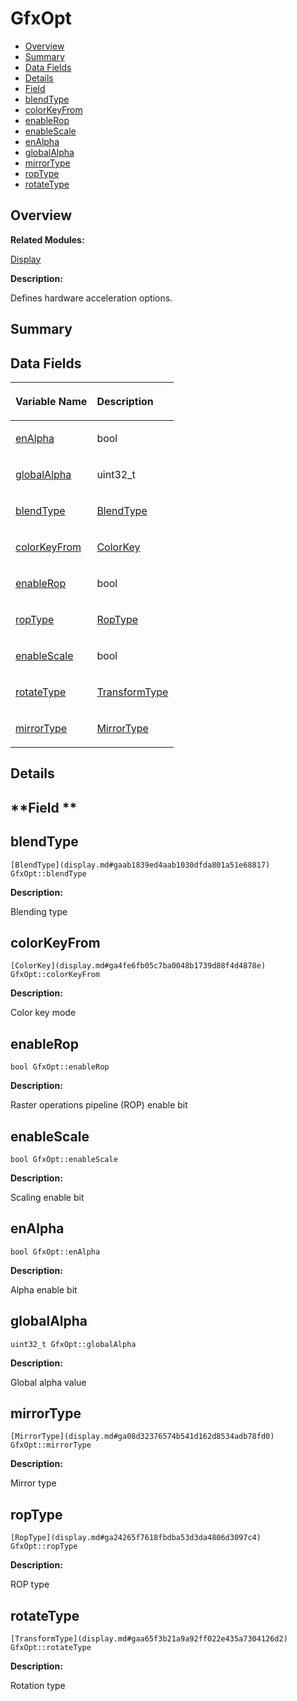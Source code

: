 # GfxOpt<a name="EN-US_TOPIC_0000001055678092"></a>

-   [Overview](#section1817863845165631)
-   [Summary](#section994812616165631)
-   [Data Fields](#pub-attribs)
-   [Details](#section1254484134165631)
-   [Field](#section1185676163165631)
-   [blendType](#ae1496544d54cd7a1f065bf8b061c6930)
-   [colorKeyFrom](#a6258754e9250402e52478d29eb2cf070)
-   [enableRop](#aa370e2a38a91f0762ddb48bdacf996c4)
-   [enableScale](#adc64f89952efe8c45ef77f3512190e2d)
-   [enAlpha](#a29ec54f7ca3a87aed83c4621979c6c0a)
-   [globalAlpha](#a812b71a7c6e8190e17307c726c31fc23)
-   [mirrorType](#a16e6d186004487eda4d78c5f8295cd64)
-   [ropType](#a171646d484843b2cc5c92cec8742766f)
-   [rotateType](#a3cf19bc3feeb0d286f526133cc0e027e)

## **Overview**<a name="section1817863845165631"></a>

**Related Modules:**

[Display](display.md)

**Description:**

Defines hardware acceleration options. 

## **Summary**<a name="section994812616165631"></a>

## Data Fields<a name="pub-attribs"></a>

<a name="table1950903241165631"></a>
<table><thead align="left"><tr id="row535165104165631"><th class="cellrowborder" valign="top" width="50%" id="mcps1.1.3.1.1"><p id="p883304784165631"><a name="p883304784165631"></a><a name="p883304784165631"></a>Variable Name</p>
</th>
<th class="cellrowborder" valign="top" width="50%" id="mcps1.1.3.1.2"><p id="p2093055221165631"><a name="p2093055221165631"></a><a name="p2093055221165631"></a>Description</p>
</th>
</tr>
</thead>
<tbody><tr id="row1274890685165631"><td class="cellrowborder" valign="top" width="50%" headers="mcps1.1.3.1.1 "><p id="p67649396165631"><a name="p67649396165631"></a><a name="p67649396165631"></a><a href="gfxopt.md#a29ec54f7ca3a87aed83c4621979c6c0a">enAlpha</a></p>
</td>
<td class="cellrowborder" valign="top" width="50%" headers="mcps1.1.3.1.2 "><p id="p1140727493165631"><a name="p1140727493165631"></a><a name="p1140727493165631"></a>bool </p>
</td>
</tr>
<tr id="row1781541885165631"><td class="cellrowborder" valign="top" width="50%" headers="mcps1.1.3.1.1 "><p id="p479266816165631"><a name="p479266816165631"></a><a name="p479266816165631"></a><a href="gfxopt.md#a812b71a7c6e8190e17307c726c31fc23">globalAlpha</a></p>
</td>
<td class="cellrowborder" valign="top" width="50%" headers="mcps1.1.3.1.2 "><p id="p1559719428165631"><a name="p1559719428165631"></a><a name="p1559719428165631"></a>uint32_t </p>
</td>
</tr>
<tr id="row310470698165631"><td class="cellrowborder" valign="top" width="50%" headers="mcps1.1.3.1.1 "><p id="p687773223165631"><a name="p687773223165631"></a><a name="p687773223165631"></a><a href="gfxopt.md#ae1496544d54cd7a1f065bf8b061c6930">blendType</a></p>
</td>
<td class="cellrowborder" valign="top" width="50%" headers="mcps1.1.3.1.2 "><p id="p987828768165631"><a name="p987828768165631"></a><a name="p987828768165631"></a><a href="display.md#gaab1839ed4aab1030dfda801a51e68817">BlendType</a> </p>
</td>
</tr>
<tr id="row802600923165631"><td class="cellrowborder" valign="top" width="50%" headers="mcps1.1.3.1.1 "><p id="p2104406438165631"><a name="p2104406438165631"></a><a name="p2104406438165631"></a><a href="gfxopt.md#a6258754e9250402e52478d29eb2cf070">colorKeyFrom</a></p>
</td>
<td class="cellrowborder" valign="top" width="50%" headers="mcps1.1.3.1.2 "><p id="p737856097165631"><a name="p737856097165631"></a><a name="p737856097165631"></a><a href="display.md#ga4fe6fb05c7ba0048b1739d88f4d4878e">ColorKey</a> </p>
</td>
</tr>
<tr id="row1920173399165631"><td class="cellrowborder" valign="top" width="50%" headers="mcps1.1.3.1.1 "><p id="p1637951690165631"><a name="p1637951690165631"></a><a name="p1637951690165631"></a><a href="gfxopt.md#aa370e2a38a91f0762ddb48bdacf996c4">enableRop</a></p>
</td>
<td class="cellrowborder" valign="top" width="50%" headers="mcps1.1.3.1.2 "><p id="p285643922165631"><a name="p285643922165631"></a><a name="p285643922165631"></a>bool </p>
</td>
</tr>
<tr id="row1142334350165631"><td class="cellrowborder" valign="top" width="50%" headers="mcps1.1.3.1.1 "><p id="p1351198246165631"><a name="p1351198246165631"></a><a name="p1351198246165631"></a><a href="gfxopt.md#a171646d484843b2cc5c92cec8742766f">ropType</a></p>
</td>
<td class="cellrowborder" valign="top" width="50%" headers="mcps1.1.3.1.2 "><p id="p1119834802165631"><a name="p1119834802165631"></a><a name="p1119834802165631"></a><a href="display.md#ga24265f7618fbdba53d3da4806d3097c4">RopType</a> </p>
</td>
</tr>
<tr id="row1496406255165631"><td class="cellrowborder" valign="top" width="50%" headers="mcps1.1.3.1.1 "><p id="p536425117165631"><a name="p536425117165631"></a><a name="p536425117165631"></a><a href="gfxopt.md#adc64f89952efe8c45ef77f3512190e2d">enableScale</a></p>
</td>
<td class="cellrowborder" valign="top" width="50%" headers="mcps1.1.3.1.2 "><p id="p1858058910165631"><a name="p1858058910165631"></a><a name="p1858058910165631"></a>bool </p>
</td>
</tr>
<tr id="row330475311165631"><td class="cellrowborder" valign="top" width="50%" headers="mcps1.1.3.1.1 "><p id="p402691577165631"><a name="p402691577165631"></a><a name="p402691577165631"></a><a href="gfxopt.md#a3cf19bc3feeb0d286f526133cc0e027e">rotateType</a></p>
</td>
<td class="cellrowborder" valign="top" width="50%" headers="mcps1.1.3.1.2 "><p id="p759800257165631"><a name="p759800257165631"></a><a name="p759800257165631"></a><a href="display.md#gaa65f3b21a9a92ff022e435a7304126d2">TransformType</a> </p>
</td>
</tr>
<tr id="row1113776817165631"><td class="cellrowborder" valign="top" width="50%" headers="mcps1.1.3.1.1 "><p id="p1035729281165631"><a name="p1035729281165631"></a><a name="p1035729281165631"></a><a href="gfxopt.md#a16e6d186004487eda4d78c5f8295cd64">mirrorType</a></p>
</td>
<td class="cellrowborder" valign="top" width="50%" headers="mcps1.1.3.1.2 "><p id="p1102106726165631"><a name="p1102106726165631"></a><a name="p1102106726165631"></a><a href="display.md#ga08d32376574b541d162d8534adb78fd0">MirrorType</a> </p>
</td>
</tr>
</tbody>
</table>

## **Details**<a name="section1254484134165631"></a>

## **Field **<a name="section1185676163165631"></a>

## blendType<a name="ae1496544d54cd7a1f065bf8b061c6930"></a>

```
[BlendType](display.md#gaab1839ed4aab1030dfda801a51e68817) GfxOpt::blendType
```

 **Description:**

Blending type 

## colorKeyFrom<a name="a6258754e9250402e52478d29eb2cf070"></a>

```
[ColorKey](display.md#ga4fe6fb05c7ba0048b1739d88f4d4878e) GfxOpt::colorKeyFrom
```

 **Description:**

Color key mode 

## enableRop<a name="aa370e2a38a91f0762ddb48bdacf996c4"></a>

```
bool GfxOpt::enableRop
```

 **Description:**

Raster operations pipeline \(ROP\) enable bit 

## enableScale<a name="adc64f89952efe8c45ef77f3512190e2d"></a>

```
bool GfxOpt::enableScale
```

 **Description:**

Scaling enable bit 

## enAlpha<a name="a29ec54f7ca3a87aed83c4621979c6c0a"></a>

```
bool GfxOpt::enAlpha
```

 **Description:**

Alpha enable bit 

## globalAlpha<a name="a812b71a7c6e8190e17307c726c31fc23"></a>

```
uint32_t GfxOpt::globalAlpha
```

 **Description:**

Global alpha value 

## mirrorType<a name="a16e6d186004487eda4d78c5f8295cd64"></a>

```
[MirrorType](display.md#ga08d32376574b541d162d8534adb78fd0) GfxOpt::mirrorType
```

 **Description:**

Mirror type 

## ropType<a name="a171646d484843b2cc5c92cec8742766f"></a>

```
[RopType](display.md#ga24265f7618fbdba53d3da4806d3097c4) GfxOpt::ropType
```

 **Description:**

ROP type 

## rotateType<a name="a3cf19bc3feeb0d286f526133cc0e027e"></a>

```
[TransformType](display.md#gaa65f3b21a9a92ff022e435a7304126d2) GfxOpt::rotateType
```

 **Description:**

Rotation type 

